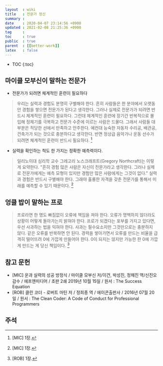 ```yaml
---
layout  : wiki
title   : 전문가 정신
summary : 
date    : 2020-04-07 23:14:56 +0900
updated : 2021-02-08 21:25:36 +0900
tag     : 
toc     : true
public  : true
parent  : [[better-work]]
latex   : false
---
```

* TOC
{:toc}

## 마이클 모부신이 말하는 전문가

- 전문가가 되려면 체계적인 훈련이 필요하다

> 우리는 실력과 경험도 분명히 구별해야 한다.
흔히 사람들은 한 분야에서 오랫동안 경험을 쌓으면 전문가가 된다고 생각한다.
그러나 실제로 전문가가 되려면 반드시 체계적인 훈련이 필요하다.
그런데 체계적인 훈련에 장기간 반복적으로 몰입해 정체기를 극복하고 전문가 수준에 이르는 사람은 드물다.
그래서 사람들 대부분은 적당한 선에서 만족하고 안주한다.
예컨대 능숙한 자동차 수리공, 배관공, 건축가가 되는 것으로 충분하다고 생각한다.
반면 정상급 음악가나 운동 선수가 되려면 체계적인 훈련이 반드시 필요하다.
[^mauboussin-1]

- 실력을 확인하는 척도 한 가지는 정확한 예측력이다.

> 일리노이대 심리학 교수 그레고리 노스크래프트(Gregory Northcraft)는 이렇게 요약한다.
"흔히 경험 많은 사람은 자신이 전문가라고 생각한다.
그러나 실제로 전문가에게는 예측 모형이 있지만 경험만 많은 사람에게는 그것이 없다."
실력과 경험은 반드시 구별해야 한다. 그래야 훌륭한 자격을 갖춘 전문가를 통해서 미래를 예측할 수 있기 때문이다.
[^mauboussin-1]

## 엉클 밥이 말하는 프로

> 프로라면 한 명도 빠짐없이 오류에 책임을 져야 한다.
오류가 명백하지 않더라도 상황이 어떻게 돌아가는지 밝혀야 한다.
프로가 되겠다는 포부를 가지고 있다면, 우선 사과하는 법을 익혀야 한다.
사과는 필수요소지만 그것만으로는 충분하지 않다. 같은 오류를 반복하면 안 된다.
경력을 쌓아가면서 오류를 만드는 비율을 급격히 떨어뜨려 0에 가깝게 만들어야 한다.
0이 되지는 않지만 가능한 한 0에 가깝게 만드는 게 당신 책임이다.
[^clean-coder-1]

## 참고 문헌

- [MIC] 운과 실력의 성공 방정식 / 마이클 모부신 저/이건, 박성진, 정채진 역/신진오 감수 / 에프엔미디어 / 초판 2쇄 2019년 10월 15일 / 원서 : The Success Equation
- [ROB] 클린 코더 - 로버트 마틴 저 / 정희종 역 / 에이콘출판사 / 2016년 07월 20일 / 원서 : The Clean Coder: A Code of Conduct for Professional Programmers

## 주석

[^mauboussin-1]: [MIC] 1장.
[^clean-coder-1]: [ROB] 1장.

